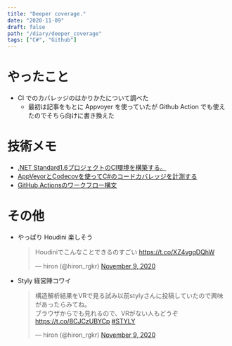 ```yaml
---
title: "Deeper coverage."
date: "2020-11-09"
draft: false
path: "/diary/deeper_coverage"
tags: ["C#", "Github"]
---
```


# やったこと

- CI でのカバレッジのはかりかたについて調べた
  - 最初は記事をもとに Appvoyer を使っていたが Github Action でも使えたのでそちら向けに書き換えた
  
# 技術メモ

- [.NET Standard1.6プロジェクトのCI環境を構築する。](https://budougumi0617.github.io/2017/07/25/ci-for-dotnet16/)
- [AppVeyorとCodecovを使ってC#のコードカバレッジを計測する](https://yoshinorin.net/2016/09/21/appveyor-codecov-csharp/)
- [GitHub Actionsのワークフロー構文](https://docs.github.com/ja/free-pro-team@latest/actions/reference/workflow-syntax-for-github-actions)

# その他

- やっぱり Houdini 楽しそう
  <blockquote class="twitter-tweet"><p lang="ja" dir="ltr">Houdiniでこんなことできるのすごい <a href="https://t.co/XZ4vgqDQhW">https://t.co/XZ4vgqDQhW</a></p>&mdash; hiron (@hiron_rgkr) <a href="https://twitter.com/hiron_rgkr/status/1325726483784978434?ref_src=twsrc%5Etfw">November 9, 2020</a></blockquote> <script async src="https://platform.twitter.com/widgets.js" charset="utf-8"></script>
- Styly 経営陣コワイ
  <blockquote class="twitter-tweet"><p lang="ja" dir="ltr">構造解析結果をVRで見る試み以前stylyさんに投稿していたので興味があったらみてね。<br>ブラウザからでも見れるので、VRがない人もどうぞ<a href="https://t.co/8CJCzUBYCp">https://t.co/8CJCzUBYCp</a> <a href="https://twitter.com/hashtag/STYLY?src=hash&amp;ref_src=twsrc%5Etfw">#STYLY</a></p>&mdash; hiron (@hiron_rgkr) <a href="https://twitter.com/hiron_rgkr/status/1325766586028888064?ref_src=twsrc%5Etfw">November 9, 2020</a></blockquote> <script async src="https://platform.twitter.com/widgets.js" charset="utf-8"></script>

